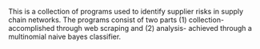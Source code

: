 This is a collection of programs used to identify supplier risks in supply chain networks. The programs consist of two parts (1) collection- accomplished through web scraping 
and (2) analysis- achieved through a multinomial naive bayes classifier. 
